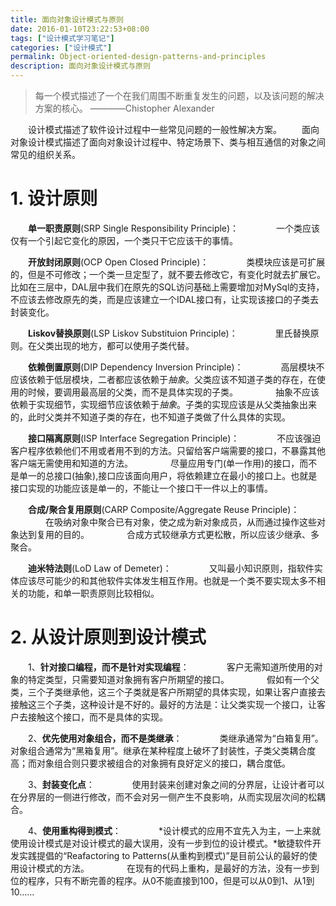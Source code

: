 ```yaml
---
title: 面向对象设计模式与原则
date: 2016-01-10T23:22:53+08:00
tags: ["设计模式学习笔记"]
categories: ["设计模式"]
permalink: Object-oriented-design-patterns-and-principles
description: 面向对象设计模式与原则
---
```

>每一个模式描述了一个在我们周围不断重复发生的问题，以及该问题的解决方案的核心。  ————Chistopher Alexander

　　设计模式描述了软件设计过程中一些常见问题的一般性解决方案。
　　面向对象设计模式描述了面向对象设计过程中、特定场景下、类与相互通信的对象之间常见的组织关系。<!--more-->

# 1. 设计原则
　　**单一职责原则**(SRP Single Responsibility Principle)：
　　　　一个类应该仅有一个引起它变化的原因，一个类只干它应该干的事情。

　　**开放封闭原则**(OCP Open Closed Principle)：
　　　　类模块应该是可扩展的，但是不可修改；一个类一旦定型了，就不要去修改它，有变化时就去扩展它。比如在三层中，DAL层中我们在原先的SQL访问基础上需要增加对MySql的支持，不应该去修改原先的类，而是应该建立一个IDAL接口有，让实现该接口的子类去封装变化。

　　**Liskov替换原则**(LSP Liskov Substituion Principle)：
　　　　里氏替换原则。在父类出现的地方，都可以使用子类代替。

　　**依赖倒置原则**(DIP Dependency Inversion Principle)：
　　　　高层模块不应该依赖于低层模块，二者都应该依赖于*抽象*。父类应该不知道子类的存在，在使用的时候，要调用最高层的父类，而不是具体实现的子类。
　　　　抽象不应该依赖于实现细节，实现细节应该依赖于*抽象*。子类的实现应该是从父类抽象出来的，此时父类并不知道子类的存在，也不知道子类做了什么具体的实现。

　　**接口隔离原则**(ISP Interface Segregation Principle)：
　　　　不应该强迫客户程序依赖他们不用或者用不到的方法。只留给客户端需要的接口，不暴露其他客户端无需使用和知道的方法。
　　　　尽量应用专门(单一作用)的接口，而不是单一的总接口(抽象),接口应该面向用户，将依赖建立在最小的接口上。也就是接口实现的功能应该是单一的，不能让一个接口干一件以上的事情。

　　**合成/聚合复用原则**(CARP Composite/Aggregate Reuse Principle)：
　　　　在吸纳对象中聚合已有对象，使之成为新对象成员，从而通过操作这些对象达到复用的目的。
　　　　合成方式较继承方式更松散，所以应该少继承、多聚合。

　　**迪米特法则**(LoD Law of Demeter)：
　　　　又叫最小知识原则，指软件实体应该尽可能少的和其他软件实体发生相互作用。也就是一个类不要实现太多不相关的功能，和单一职责原则比较相似。

# 2. 从设计原则到设计模式
　　1、**针对接口编程，而不是针对实现编程**：
　　　　客户无需知道所使用的对象的特定类型，只需要知道对象拥有客户所期望的接口。
　　　　假如有一个父类，三个子类继承他，这三个子类就是客户所期望的具体实现，如果让客户直接去接触这三个子类，这种设计是不好的。最好的方法是：让父类实现一个接口，让客户去接触这个接口，而不是具体的实现。

　　2、**优先使用对象组合，而不是类继承**：
　　　　类继承通常为“白箱复用”。对象组合通常为“黑箱复用”。继承在某种程度上破坏了封装性，子类父类耦合度高；而对象组合则只要求被组合的对象拥有良好定义的接口，耦合度低。

　　3、**封装变化点**：
　　　　使用封装来创建对象之间的分界层，让设计者可以在分界层的一侧进行修改，而不会对另一侧产生不良影响，从而实现层次间的松耦合。

　　4、**使用重构得到模式**：
　　　　*设计模式的应用不宜先入为主，一上来就使用设计模式是对设计模式的最大误用，没有一步到位的设计模式。*敏捷软件开发实践提倡的“Reafactoring to Patterns(从重构到模式)”是目前公认的最好的使用设计模式的方法。
　　　　在现有的代码上重构，是最好的方法，没有一步到位的程序，只有不断完善的程序。从0不能直接到100，但是可以从0到1、从1到10……



